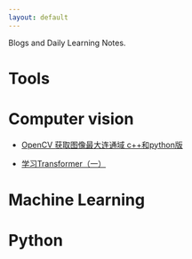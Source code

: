 ```yaml
---
layout: default 
---
```


Blogs and Daily Learning Notes.

# Tools

# Computer vision

- [OpenCV 获取图像最大连通域 c++和python版](cv/opencv_largest_connected_components)

- [学习Transformer（一）](cv/learn_transformer_1)


# Machine Learning

# Python